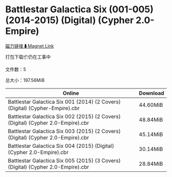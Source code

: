# Battlestar Galactica Six (001-005) (2014-2015) (Digital) (Cypher 2.0-Empire)

[磁力链接⬇Magnet Link](magnet:?xt=urn:btih:89c1b10f29a363ff7f963b048ac2195bc6425eab&dn=Battlestar%20Galactica%20Six%20%28001-005%29%20%282014-2015%29%20%28Digital%29%20%28Cypher%202.0-Empire%29)

打包下载📦仍在工事中

文件数：5

总大小：197.56MiB

Online | Download
--- | ---
Battlestar Galactica Six 001 (2014) (2 Covers) (Digital) (Cypher-Empire).cbr | 44.60MiB
Battlestar Galactica Six 002 (2015) (2 Covers) (Digital) (Cypher 2.0-Empire).cbr | 48.84MiB
Battlestar Galactica Six 003 (2015) (2 Covers) (Digital) (Cypher 2.0-Empire).cbr | 45.14MiB
Battlestar Galactica Six 004 (2015) (Digital) (Cypher 2.0-Empire).cbr | 30.14MiB
Battlestar Galactica Six 005 (2015) (3 Covers) (Digital) (Cypher 2.0-Empire).cbr | 28.84MiB